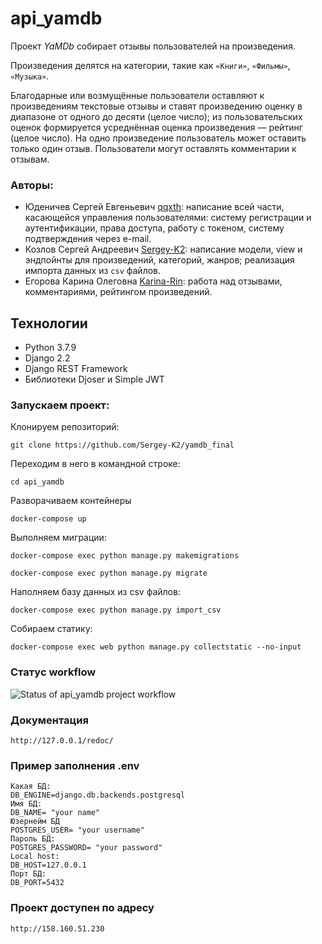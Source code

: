 # api_yamdb
Проект _YaMDb_ собирает отзывы пользователей на произведения.

Произведения делятся на категории, такие как `«Книги»`, `«Фильмы»`, `«Музыка»`. 

Благодарные или возмущённые пользователи оставляют к произведениям текстовые 
отзывы и ставят произведению оценку в диапазоне от одного до десяти (целое 
число); из пользовательских оценок формируется усреднённая оценка произведения 
— рейтинг (целое число). На одно произведение пользователь может оставить 
только один отзыв.
Пользователи могут оставлять комментарии к отзывам.

### Авторы:
- Юденичев Сергей Евгеньевич [qqxth](https://github.com/qqxth "Github page"): 
написание всей части, касающейся управления пользователями: систему регистрации 
и аутентификации, права доступа, работу с токеном, систему подтверждения через 
e-mail.
- Козлов Сергей Андреевич [Sergey-K2](https://github.com/Sergey-K2 
"Github page"): написание модели, view и эндпойнты для произведений, 
категорий, жанров; реализация импорта данных из `csv` файлов.
- Егорова Карина Олеговна [Karina-Rin](https://github.com/Karina-Rin 
"Github page"): работа над отзывами, комментариями, рейтингом произведений.

## Технологии

- Python 3.7.9
- Django 2.2
- Django REST Framework
- Библиотеки Djoser и Simple JWT

### Запускаем проект:

Клонируем репозиторий:

```
git clone https://github.com/Sergey-K2/yamdb_final
```
Переходим в него в командной строке:
```
cd api_yamdb
```

Разворачиваем контейнеры 
```
docker-compose up
```

Выполняем миграции:
```
docker-compose exec python manage.py makemigrations
```
```
docker-compose exec python manage.py migrate
```
Наполняем базу данных из csv файлов:
```
docker-compose exec python manage.py import_csv
```
Собираем статику:
```
docker-compose exec web python manage.py collectstatic --no-input
```

### Статус workflow
![Status of api_yamdb project workflow](https://github.com/Sergey-K2/yamdb_final/actions/workflows/yamdb_workflow.yml/badge.svg?event=push)

### Документация
```
http://127.0.0.1/redoc/
```

### Пример заполнения .env
```
Какая БД:
DB_ENGINE=django.db.backends.postgresql
Имя БД:
DB_NAME= "your name"
Юзернейм БД
POSTGRES_USER= "your username"
Пароль БД:
POSTGRES_PASSWORD= "your password"
Local host:
DB_HOST=127.0.0.1
Порт БД:
DB_PORT=5432
```

### Проект доступен по адресу
```
http://158.160.51.230
```
